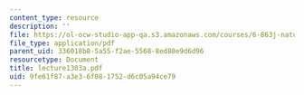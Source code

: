```yaml
---
content_type: resource
description: ''
file: https://ol-ocw-studio-app-qa.s3.amazonaws.com/courses/6-863j-natural-language-and-the-computer-representation-of-knowledge-spring-2003/9fe61f87a3e36f081752d6c05a94ce79_lecture1303a.pdf
file_type: application/pdf
parent_uid: 336018b8-5a55-f2ae-5568-8ed80e9d6d96
resourcetype: Document
title: lecture1303a.pdf
uid: 9fe61f87-a3e3-6f08-1752-d6c05a94ce79
---
```

